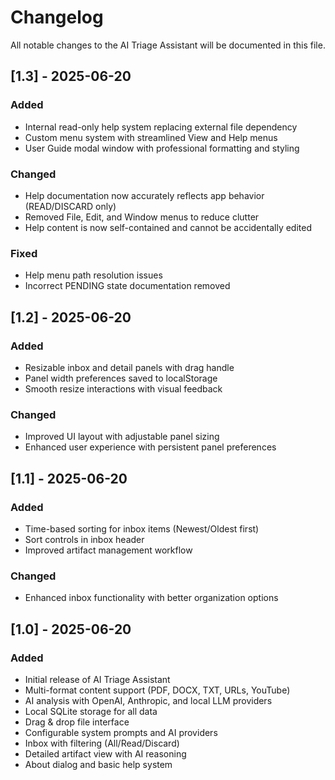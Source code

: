 # Changelog

All notable changes to the AI Triage Assistant will be documented in this file.

## [1.3] - 2025-06-20

### Added
- Internal read-only help system replacing external file dependency
- Custom menu system with streamlined View and Help menus  
- User Guide modal window with professional formatting and styling

### Changed
- Help documentation now accurately reflects app behavior (READ/DISCARD only)
- Removed File, Edit, and Window menus to reduce clutter
- Help content is now self-contained and cannot be accidentally edited

### Fixed
- Help menu path resolution issues
- Incorrect PENDING state documentation removed

## [1.2] - 2025-06-20

### Added
- Resizable inbox and detail panels with drag handle
- Panel width preferences saved to localStorage
- Smooth resize interactions with visual feedback

### Changed
- Improved UI layout with adjustable panel sizing
- Enhanced user experience with persistent panel preferences

## [1.1] - 2025-06-20

### Added
- Time-based sorting for inbox items (Newest/Oldest first)
- Sort controls in inbox header
- Improved artifact management workflow

### Changed
- Enhanced inbox functionality with better organization options

## [1.0] - 2025-06-20

### Added
- Initial release of AI Triage Assistant
- Multi-format content support (PDF, DOCX, TXT, URLs, YouTube)
- AI analysis with OpenAI, Anthropic, and local LLM providers
- Local SQLite storage for all data
- Drag & drop file interface
- Configurable system prompts and AI providers
- Inbox with filtering (All/Read/Discard)
- Detailed artifact view with AI reasoning
- About dialog and basic help system